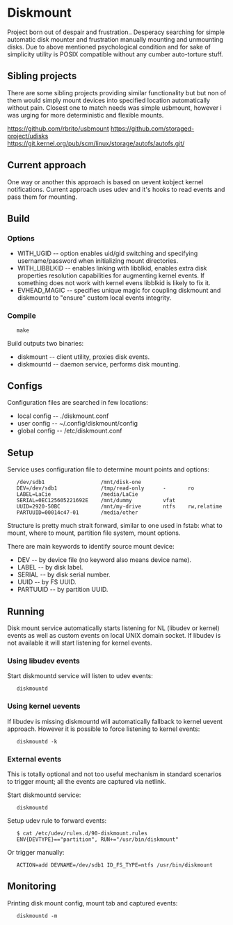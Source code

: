 # Diskmount

Project born out of despair and frustration.. Desperacy searching for
simple automatic disk mounter and frustration manually mounting and
unmounting disks. Due to above mentioned psychological condition and
for sake of simplicity utility is POSIX compatible without any cumber
auto-torture stuff.

## Sibling projects

There are some sibling projects providing similar functionality but
but non of them would simply mount devices into specified location
automatically without pain. Closest one to match needs was simple
usbmount, however i was urging for more deterministic and flexible
mounts.

https://github.com/rbrito/usbmount
https://github.com/storaged-project/udisks
https://git.kernel.org/pub/scm/linux/storage/autofs/autofs.git/

## Current approach

One way or another this approach is based on uevent kobject kernel
notifications. Current approach uses udev and it's hooks to read
events and pass them for mounting.

## Build

### Options

* WITH_UGID -- option enables uid/gid switching and specifying
  username/password when initializing mount directories.
* WITH_LIBBLKID -- enables linking with libblkid, enables extra
  disk properties resolution capabilities for augmenting kernel
  events. If something does not work with kernel evens libblkid
  is likely to fix it.
* EVHEAD_MAGIC -- specifies unique magic for coupling diskmount
  and diskmountd to "ensure" custom local events integrity.

### Compile

```
   make
```

Build outputs two binaries:

* diskmount -- client utility, proxies disk events.
* diskmountd -- daemon service, performs disk mounting.

## Configs

Configuration files are searched in few locations:

* local config -- ./diskmount.conf
* user config -- ~/.config/diskmount/config
* global config -- /etc/diskmount.conf

## Setup

Service uses configuration file to determine mount points and options:

```
   /dev/sdb1                  /mnt/disk-one
   DEV=/dev/sdb1              /tmp/read-only      -       ro
   LABEL=LaCie                /media/LaCie
   SERIAL=0EC125605221692E    /mnt/dummy          vfat
   UUID=2920-50BC             /mnt/my-drive       ntfs    rw,relatime
   PARTUUID=00014c47-01       /media/other
```

Structure is pretty much strait forward, similar to one used in fstab:
what to mount, where to mount, partition file system, mount options.

There are main keywords to identify source mount device:

* DEV -- by device file (no keyword also means device name).
* LABEL -- by disk label.
* SERIAL -- by disk serial number.
* UUID -- by FS UUID.
* PARTUUID -- by partition UUID.

## Running

Disk mount service automatically starts listening for NL (libudev or
kernel) events as well as custom events on local UNIX domain socket.
If libudev is not available it will start listening for kernel events.

### Using libudev events

Start diskmountd service will listen to udev events:

```
   diskmountd
```

### Using kernel uevents

If libudev is missing diskmountd will automatically fallback to kernel
uevent approach. However it is possible to force listening to kernel
events:

```
   diskmountd -k
```

### External events

This is totally optional and not too useful mechanism in standard
scenarios to trigger mount; all the events are captured via netlink.

Start diskmountd service:

```
   diskmountd
```

Setup udev rule to forward events:

```
   $ cat /etc/udev/rules.d/90-diskmount.rules
   ENV{DEVTYPE}=="partition", RUN+="/usr/bin/diskmount"
```

Or trigger manually:

```
   ACTION=add DEVNAME=/dev/sdb1 ID_FS_TYPE=ntfs /usr/bin/diskmount
```

## Monitoring

Printing disk mount config, mount tab and captured events:

```
   diskmountd -m
```
